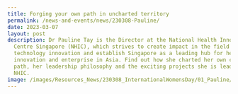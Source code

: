 ```yaml
---
title: Forging your own path in uncharted territory
permalink: /news-and-events/news/230308-Pauline/
date: 2023-03-07
layout: post
description: Dr Pauline Tay is the Director at the National Health Innovation
  Centre Singapore (NHIC), which strives to create impact in the field of health
  technology innovation and establish Singapore as a leading hub for health
  innovation and enterprise in Asia. Find out how she charted her own career
  path, her leadership philosophy and the exciting projects she is leading at
  NHIC.
image: /images/Resources_News/230308_InternationalWomensDay/01_Pauline/2_Pauline.png
---
```

